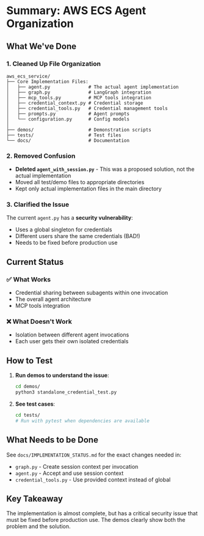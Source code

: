 # Summary: AWS ECS Agent Organization

## What We've Done

### 1. **Cleaned Up File Organization**

```
aws_ecs_service/
├── Core Implementation Files:
│   ├── agent.py              # The actual agent implementation
│   ├── graph.py              # LangGraph integration
│   ├── mcp_tools.py          # MCP tools integration
│   ├── credential_context.py # Credential storage
│   ├── credential_tools.py   # Credential management tools
│   ├── prompts.py            # Agent prompts
│   └── configuration.py      # Config models
│
├── demos/                    # Demonstration scripts
├── tests/                    # Test files  
└── docs/                     # Documentation
```

### 2. **Removed Confusion**

- **Deleted `agent_with_session.py`** - This was a proposed solution, not the actual implementation
- Moved all test/demo files to appropriate directories
- Kept only actual implementation files in the main directory

### 3. **Clarified the Issue**

The current `agent.py` has a **security vulnerability**:
- Uses a global singleton for credentials
- Different users share the same credentials (BAD!)
- Needs to be fixed before production use

## Current Status

### ✅ What Works
- Credential sharing between subagents within one invocation
- The overall agent architecture
- MCP tools integration

### ❌ What Doesn't Work
- Isolation between different agent invocations
- Each user gets their own isolated credentials

## How to Test

1. **Run demos to understand the issue**:
   ```bash
   cd demos/
   python3 standalone_credential_test.py
   ```

2. **See test cases**:
   ```bash
   cd tests/
   # Run with pytest when dependencies are available
   ```

## What Needs to be Done

See `docs/IMPLEMENTATION_STATUS.md` for the exact changes needed in:
- `graph.py` - Create session context per invocation
- `agent.py` - Accept and use session context
- `credential_tools.py` - Use provided context instead of global

## Key Takeaway

The implementation is almost complete, but has a critical security issue that must be fixed before production use. The demos clearly show both the problem and the solution.
